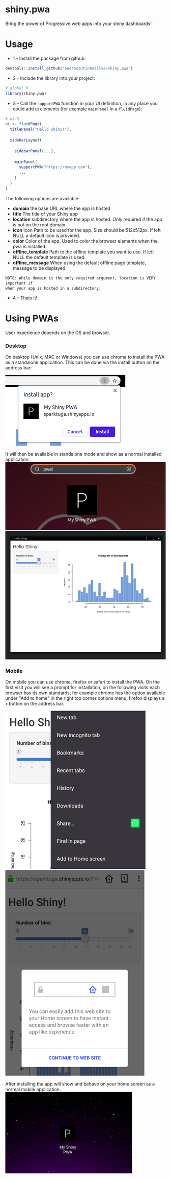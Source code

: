 # shiny.pwa
Bring the power of Progressive web apps into your shiny dashboards!

# Usage
 - 1 - Install the package from github:
```R
devtools::install_github('pedrocoutinhosilva/shiny.pwa')
```

 - 2 - Include the library into your project:
```R
# global.R
library(shiny.pwa)
```

 - 3 - Call the `supportPWA` function in your UI definition, in any place you could add ui elements (for example `mainPanel` in a `fluidPage`):
```R
# ui.R
ui <- fluidPage(
  titlePanel("Hello Shiny!"),

  sidebarLayout(

    sidebarPanel(...),

    mainPanel(
      supportPWA("https://myapp.com"),
      ...
    )
  )
)
```
The following options are available:
- **domain** the base URL where the app is hosted
- **title** The title of your Shiny app
- **location** subdirectory where the app is hosted. Only required if the app is not on the root domain.
- **icon** Icon Path to be used for the app. Size should be 512x512px. If left NULL a default icon is provided.
- **color** Color of the app. Used to color the browser elements when the pwa is installed.
- **offline_template** Path to the offline template you want to use. If left NULL the default template is used.
- **offline_message** When using the default offline page template, message to be displayed.
```
NOTE: While domain is the only required argument, location is VERY important if
when your app is hosted in a subdirectory.
```

 - 4 - Thats it!

# Using PWAs
User experience depends on the OS and browser.

### Desktop
On desktop (Unix, MAC or Windows) you can use chrome to install the PWA as a standalone application. This can be done via the install button on the address bar:

![Screenshot](man/figures/chrome-desktop.png)

It will then be available in standalone mode and show as a normal installed application:
![Screenshot](man/figures/installed-desktop.png)
![Screenshot](man/figures/standalone-desktop.png)

### Mobile
On mobile you can use chrome, firefox or safari to install the PWA. On the first visit you will see a prompt for installation, on the following visits each browser has its own standards, for example chrome has the option available under "Add to home" in the right top corner options menu, firefox displays a `+` button on the address bar.

![Screenshot](man/figures/chrome-mobile.png)
![Screenshot](man/figures/firefox-mobile.png)

After installing the app will show and behave on your home screen as a normal mobile application.
![Screenshot](man/figures/installed-mobile.png)
